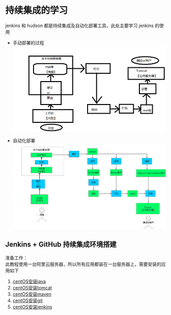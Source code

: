 # 持续集成的学习
jenkins 和 hudson 都是持续集成及自动化部署工具，此处主要学习 jenkins 的使用

- 手动部署的过程       
![Alt](../doc/img/手动部署.png)  

- 自动化部署
![Alt](../doc/img/自动化部署.png)  

## Jenkins + GitHub 持续集成环境搭建        

准备工作：       
此教程使用一台阿里云服务器，所以所有应用都装在一台服务器上，需要安装的应用如下
1. [centOS安装java](运维/jdk/README.md)
2. [centOS安装tomcat](运维/tomcat/README.md)
3. [centOS安装maven](运维/maven/README.md)
4. [centOS安装git](运维/git/README.md)
5. [centOS安装jenkins](运维/jenkins/README.md)

